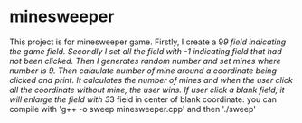 # minesweeper 
This project is for minesweeper game. Firstly, I create a 9*9 field indicating the game field. 
Secondly I set all the field with -1 indicating field that had not been clicked.
Then I generates random number and set mines where number is 9. 
Then calaulate number of mine around a coordinate being clicked and print.
It calculates the number of mines and when the user click all the coordinate without mine, the user wins.
If user click a blank field, it will enlarge the field with 3*3 field in center of blank coordinate. 
you can compile with 'g++ -o sweep minesweeper.cpp' and then './sweep'
